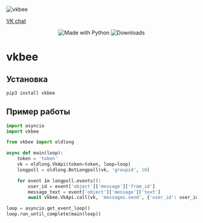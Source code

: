 ﻿<head>
  <link rel="stylesheet" href="https://stackpath.bootstrapcdn.com/bootstrap/4.4.1/css/bootstrap.min.css">
</head>

![vkbee](https://github.com/UHl0aG9uZWVy/vkbee/raw/master/logo.png)

[VK chat](https://vk.me/join/AJQ1d0zSjRa17i3RkVt3m5KH)

<p align="center">
    <img alt="Made with Python" src="https://img.shields.io/badge/Made%20with-Python-%23FFD242?logo=python&logoColor=white">
    <img alt="Downloads" src="https://pepy.tech/badge/vkbee">
</p>




# vkbee

## Установка
```bash
pip3 install vkbee
```


## Пример работы
```python
import asyncio
import vkbee

from vkbee import oldlong

async def main(loop):
    token = 'token'
    vk = oldlong.VkApi(token=token, loop=loop)
    longpoll = oldlong.BotLongpoll(vk, 'groupid', 10)

    for event in longpoll.events():
        user_id = event['object']['message']['from_id']
        message_text = event['object']['message']['text']
        await vkbee.VkApi.call(vk, 'messages.send', {'user_id': user_id, 'message': message_text, 'random_id': 0})

loop = asyncio.get_event_loop()
loop.run_until_complete(main(loop))
```